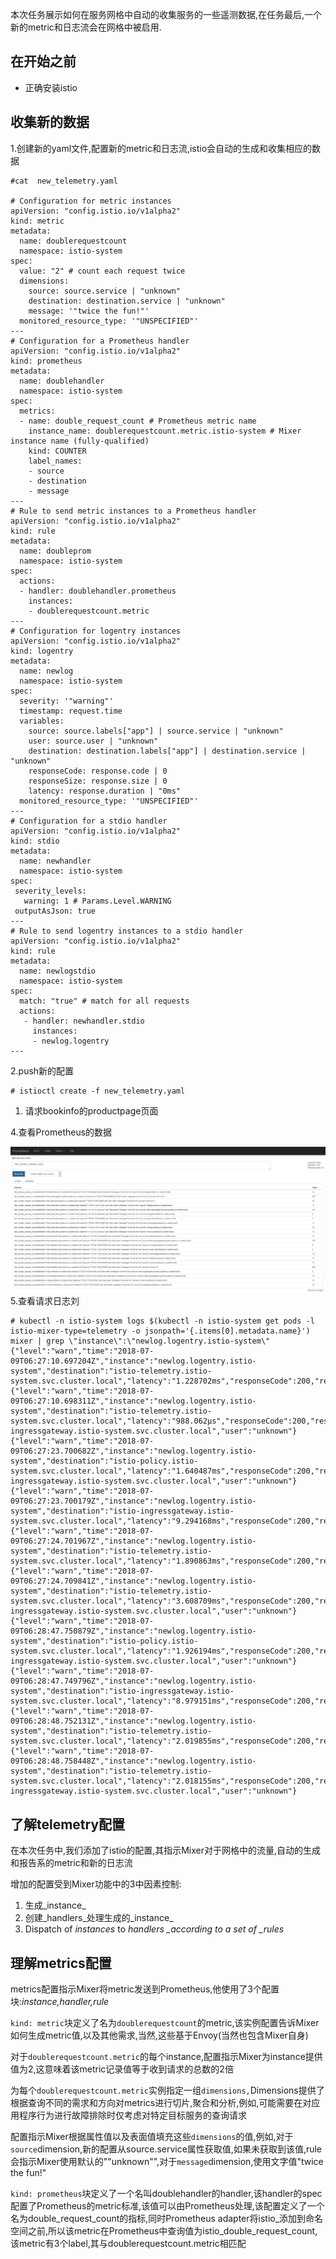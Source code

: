 本次任务展示如何在服务网格中自动的收集服务的一些遥测数据,在任务最后,一个新的metric和日志流会在网格中被启用.

## 在开始之前

* 正确安装istio

## 收集新的数据

1.创建新的yaml文件,配置新的metric和日志流,istio会自动的生成和收集相应的数据

```
#cat  new_telemetry.yaml

# Configuration for metric instances
apiVersion: "config.istio.io/v1alpha2"
kind: metric
metadata:
  name: doublerequestcount
  namespace: istio-system
spec:
  value: "2" # count each request twice
  dimensions:
    source: source.service | "unknown"
    destination: destination.service | "unknown"
    message: '"twice the fun!"'
  monitored_resource_type: '"UNSPECIFIED"'
---
# Configuration for a Prometheus handler
apiVersion: "config.istio.io/v1alpha2"
kind: prometheus
metadata:
  name: doublehandler
  namespace: istio-system
spec:
  metrics:
  - name: double_request_count # Prometheus metric name
    instance_name: doublerequestcount.metric.istio-system # Mixer instance name (fully-qualified)
    kind: COUNTER
    label_names:
    - source
    - destination
    - message
---
# Rule to send metric instances to a Prometheus handler
apiVersion: "config.istio.io/v1alpha2"
kind: rule
metadata:
  name: doubleprom
  namespace: istio-system
spec:
  actions:
  - handler: doublehandler.prometheus
    instances:
    - doublerequestcount.metric
---
# Configuration for logentry instances
apiVersion: "config.istio.io/v1alpha2"
kind: logentry
metadata:
  name: newlog
  namespace: istio-system
spec:
  severity: '"warning"'
  timestamp: request.time
  variables:
    source: source.labels["app"] | source.service | "unknown"
    user: source.user | "unknown"
    destination: destination.labels["app"] | destination.service | "unknown"
    responseCode: response.code | 0
    responseSize: response.size | 0
    latency: response.duration | "0ms"
  monitored_resource_type: '"UNSPECIFIED"'
---
# Configuration for a stdio handler
apiVersion: "config.istio.io/v1alpha2"
kind: stdio
metadata:
  name: newhandler
  namespace: istio-system
spec:
 severity_levels:
   warning: 1 # Params.Level.WARNING
 outputAsJson: true
---
# Rule to send logentry instances to a stdio handler
apiVersion: "config.istio.io/v1alpha2"
kind: rule
metadata:
  name: newlogstdio
  namespace: istio-system
spec:
  match: "true" # match for all requests
  actions:
   - handler: newhandler.stdio
     instances:
     - newlog.logentry
---
```

2.push新的配置

```
# istioctl create -f new_telemetry.yaml
```

1. 请求bookinfo的productpage页面

4.查看Prometheus的数据

![](/assets/Prometheus-dataimport.png)5.查看请求日志刘

```
# kubectl -n istio-system logs $(kubectl -n istio-system get pods -l istio-mixer-type=telemetry -o jsonpath='{.items[0].metadata.name}') mixer | grep \"instance\":\"newlog.logentry.istio-system\"
{"level":"warn","time":"2018-07-09T06:27:10.697204Z","instance":"newlog.logentry.istio-system","destination":"istio-telemetry.istio-system.svc.cluster.local","latency":"1.228702ms","responseCode":200,"responseSize":5,"source":"unknown","user":"unknown"}
{"level":"warn","time":"2018-07-09T06:27:10.698311Z","instance":"newlog.logentry.istio-system","destination":"istio-telemetry.istio-system.svc.cluster.local","latency":"988.062µs","responseCode":200,"responseSize":5,"source":"istio-ingressgateway.istio-system.svc.cluster.local","user":"unknown"}
{"level":"warn","time":"2018-07-09T06:27:23.700682Z","instance":"newlog.logentry.istio-system","destination":"istio-policy.istio-system.svc.cluster.local","latency":"1.640487ms","responseCode":200,"responseSize":108,"source":"istio-ingressgateway.istio-system.svc.cluster.local","user":"unknown"}
{"level":"warn","time":"2018-07-09T06:27:23.700179Z","instance":"newlog.logentry.istio-system","destination":"istio-ingressgateway.istio-system.svc.cluster.local","latency":"9.294168ms","responseCode":200,"responseSize":1795,"source":"unknown","user":"unknown"}
{"level":"warn","time":"2018-07-09T06:27:24.701967Z","instance":"newlog.logentry.istio-system","destination":"istio-telemetry.istio-system.svc.cluster.local","latency":"1.890863ms","responseCode":200,"responseSize":5,"source":"unknown","user":"unknown"}
{"level":"warn","time":"2018-07-09T06:27:24.709841Z","instance":"newlog.logentry.istio-system","destination":"istio-telemetry.istio-system.svc.cluster.local","latency":"3.608709ms","responseCode":200,"responseSize":5,"source":"istio-ingressgateway.istio-system.svc.cluster.local","user":"unknown"}
{"level":"warn","time":"2018-07-09T06:28:47.750879Z","instance":"newlog.logentry.istio-system","destination":"istio-policy.istio-system.svc.cluster.local","latency":"1.926194ms","responseCode":200,"responseSize":108,"source":"istio-ingressgateway.istio-system.svc.cluster.local","user":"unknown"}
{"level":"warn","time":"2018-07-09T06:28:47.749796Z","instance":"newlog.logentry.istio-system","destination":"istio-ingressgateway.istio-system.svc.cluster.local","latency":"8.979151ms","responseCode":200,"responseSize":1802,"source":"unknown","user":"unknown"}
{"level":"warn","time":"2018-07-09T06:28:48.752131Z","instance":"newlog.logentry.istio-system","destination":"istio-telemetry.istio-system.svc.cluster.local","latency":"2.019855ms","responseCode":200,"responseSize":5,"source":"unknown","user":"unknown"}
{"level":"warn","time":"2018-07-09T06:28:48.758448Z","instance":"newlog.logentry.istio-system","destination":"istio-telemetry.istio-system.svc.cluster.local","latency":"2.018155ms","responseCode":200,"responseSize":5,"source":"istio-ingressgateway.istio-system.svc.cluster.local","user":"unknown"}
```

## 了解telemetry配置

在本次任务中,我们添加了istio的配置,其指示Mixer对于网格中的流量,自动的生成和报告系的metric和新的日志流

增加的配置受到Mixer功能中的3中因素控制:

1. 生成_instance_
2. 创建_handlers_处理生成的_instance_
3. Dispatch of _instances_ to _handlers \_according to a set of \_rules_

## 理解metrics配置

metrics配置指示Mixer将metric发送到Prometheus,他使用了3个配置块:_instance,handler,rule_

`kind: metric`块定义了名为`doublerequestcount`的metric,该实例配置告诉Mixer如何生成metric值,以及其他需求,当然,这些基于Envoy\(当然也包含Mixer自身\)

对于`doublerequestcount.metric`的每个instance,配置指示Mixer为instance提供值为2,这意味着该metric记录值等于收到请求的总数的2倍

为每个`doublerequestcount.metric`实例指定一组`dimensions,`Dimensions提供了根据查询不同的需求和方向对metrics进行切片,聚合和分析,例如,可能需要在对应用程序行为进行故障排除时仅考虑对特定目标服务的查询请求

配置指示Mixer根据属性值以及表面值填充这些`dimensions`的值,例如,对于`source`dimension,新的配置从source.service属性获取值,如果未获取到该值,rule会指示Mixer使用默认的""unknown"",对于`message`dimension,使用文字值"twice the fun!"

`kind: prometheus`块定义了一个名叫doublehandler的handler,该handler的spec配置了Prometheus的metric标准,该值可以由Prometheus处理,该配置定义了一个名为double\_request\_count的指标,同时Prometheus adapter将istio\_添加到命名空间之前,所以该metric在Prometheus中查询值为istio\_double\_request\_count,该metric有3个label,其与doublerequestcount.metric相匹配



